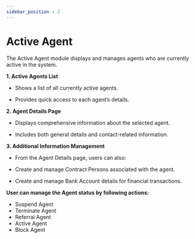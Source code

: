 ```yaml
---
sidebar_position : 2
---
```


# Active Agent

The Active Agent module displays and manages agents who are currently active in the system.

**1. Active Agents List**

  - Shows a list of all currently active agents.

  - Provides quick access to each agent’s details.

**2. Agent Details Page**

  - Displays comprehensive information about the selected agent.

  - Includes both general details and contact-related information.

**3. Additional Information Management**

  - From the Agent Details page, users can also:

  - Create and manage Contract Persons associated with the agent.

  - Create and manage Bank Account details for financial transactions.

**User can manage the Agent status by following actions:**

  - Suspend Agent
  - Terminate Agent
  - Referral Agent
  - Active Agent
  - Block Agent